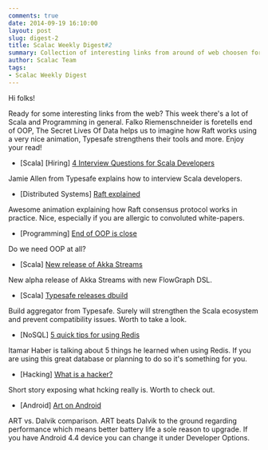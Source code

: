 ```yaml
---
comments: true
date: 2014-09-19 16:10:00
layout: post
slug: digest-2
title: Scalac Weekly Digest#2
summary: Collection of interesting links from around of web choosen for you by scalac team
author: Scalac Team
tags:
- Scalac Weekly Digest
---
```


Hi folks! 

Ready for some interesting links from the web? This week there's a lot of Scala and Programming in general. Falko Riemenschneider is foretells end of OOP, The Secret Lives Of Data helps us to imagine how Raft works using a very nice animation, Typesafe strengthens their tools and more. Enjoy your read!

* \[Scala\] \[Hiring\] [4 Interview Questions for Scala Developers](http://news.dice.com/2014/09/12/4-interview-questions-scala-developers/)

Jamie Allen from Typesafe explains how to interview Scala developers.

* \[Distributed Systems\] [Raft explained](http://thesecretlivesofdata.com/raft/)

Awesome animation explaining how Raft consensus protocol works in practice. Nice, especially if you are allergic to convoluted white-papers.

* \[Programming\] [End of OOP is close](http://www.falkoriemenschneider.de/a__2014-09-17__Programming-without-objects.html)

Do we need OOP at all?

* \[Scala\] [New release of Akka Streams](http://akka.io/news/2014/09/12/akka-streams-0.7-released.html)

New alpha release of Akka Streams with new FlowGraph DSL.

* \[Scala\] [Typesafe releases dbuild](https://typesafe.com/blog/announcing-dbuild)

Build aggregator from Typesafe. Surely will strengthen the Scala ecosystem and prevent compatibility issues. Worth to take a look. 

* \[NoSQL\] [5 quick tips for using Redis](http://architects.dzone.com/articles/5-key-takeaways-developing)

Itamar Haber is talking about 5 things he learned when using Redis. If you are using this great database or planning to do so it's something for you. 

* \[Hacking\] [What is a hacker?](http://holykaw.alltop.com/what-is-a-hacker-really-video)

Short story exposing what hcking really is. Worth to check out. 

* \[Android\] [Art on Android](http://blog.newrelic.com/2014/07/07/android-art-vs-dalvik/)

ART vs. Dalvik comparison. ART beats Dalvik to the ground regarding performance which means better battery life a sole reason to upgrade. If you have Android 4.4 device you can change it under Developer Options. 
